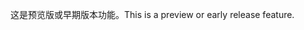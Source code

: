 <span data-ttu-id="4b760-101">这是预览版或早期版本功能。</span><span class="sxs-lookup"><span data-stu-id="4b760-101">This is a preview or early release feature.</span></span>